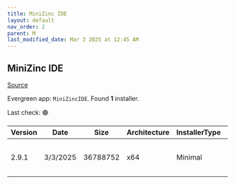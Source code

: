 ```yaml
---
title: MiniZinc IDE
layout: default
nav_order: 2
parent: M
last_modified_date: Mar 3 2025 at 12:45 AM
---
```


## MiniZinc IDE

[Source](https://www.minizinc.org/)

Evergreen app: `MiniZincIDE`. Found **1** installer.

Last check: 🟢

| Version | Date     | Size     | Architecture | InstallerType | Type | URI                                                                                                                                                                                                                    |
| ------- | -------- | -------- | ------------ | ------------- | ---- | ---------------------------------------------------------------------------------------------------------------------------------------------------------------------------------------------------------------------- |
| 2.9.1   | 3/3/2025 | 36788752 | x64          | Minimal       | exe  | [https://github.com/MiniZinc/MiniZincIDE/releases/download/2.9.1/MiniZincIDE-2.9.1-bundled-setup-win64.exe](https://github.com/MiniZinc/MiniZincIDE/releases/download/2.9.1/MiniZincIDE-2.9.1-bundled-setup-win64.exe) |
